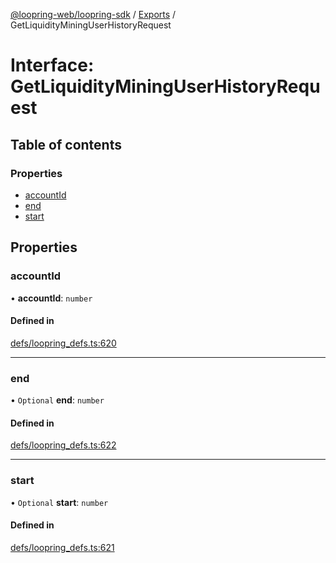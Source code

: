 [@loopring-web/loopring-sdk](../README.md) / [Exports](../modules.md) / GetLiquidityMiningUserHistoryRequest

# Interface: GetLiquidityMiningUserHistoryRequest

## Table of contents

### Properties

- [accountId](GetLiquidityMiningUserHistoryRequest.md#accountid)
- [end](GetLiquidityMiningUserHistoryRequest.md#end)
- [start](GetLiquidityMiningUserHistoryRequest.md#start)

## Properties

### accountId

• **accountId**: `number`

#### Defined in

[defs/loopring_defs.ts:620](https://github.com/Loopring/loopring_sdk/blob/edf273a/src/defs/loopring_defs.ts#L620)

___

### end

• `Optional` **end**: `number`

#### Defined in

[defs/loopring_defs.ts:622](https://github.com/Loopring/loopring_sdk/blob/edf273a/src/defs/loopring_defs.ts#L622)

___

### start

• `Optional` **start**: `number`

#### Defined in

[defs/loopring_defs.ts:621](https://github.com/Loopring/loopring_sdk/blob/edf273a/src/defs/loopring_defs.ts#L621)
